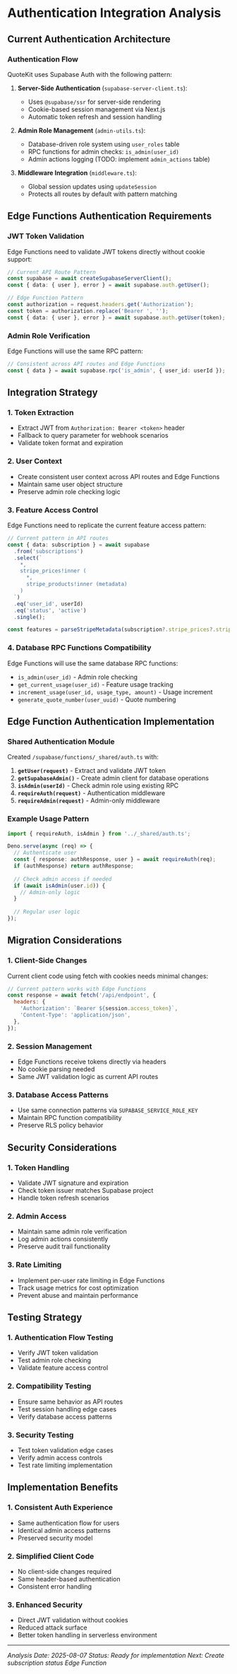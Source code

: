 # Authentication Integration Analysis

## Current Authentication Architecture

### Authentication Flow
QuoteKit uses Supabase Auth with the following pattern:

1. **Server-Side Authentication** (`supabase-server-client.ts`):
   - Uses `@supabase/ssr` for server-side rendering
   - Cookie-based session management via Next.js
   - Automatic token refresh and session handling

2. **Admin Role Management** (`admin-utils.ts`):
   - Database-driven role system using `user_roles` table
   - RPC functions for admin checks: `is_admin(user_id)`
   - Admin actions logging (TODO: implement `admin_actions` table)

3. **Middleware Integration** (`middleware.ts`):
   - Global session updates using `updateSession`
   - Protects all routes by default with pattern matching

## Edge Functions Authentication Requirements

### JWT Token Validation
Edge Functions need to validate JWT tokens directly without cookie support:

```typescript
// Current API Route Pattern
const supabase = await createSupabaseServerClient();
const { data: { user }, error } = await supabase.auth.getUser();

// Edge Function Pattern  
const authorization = request.headers.get('Authorization');
const token = authorization.replace('Bearer ', '');
const { data: { user }, error } = await supabase.auth.getUser(token);
```

### Admin Role Verification
Edge Functions will use the same RPC pattern:

```typescript
// Consistent across API routes and Edge Functions
const { data } = await supabase.rpc('is_admin', { user_id: userId });
```

## Integration Strategy

### 1. Token Extraction
- Extract JWT from `Authorization: Bearer <token>` header
- Fallback to query parameter for webhook scenarios
- Validate token format and expiration

### 2. User Context
- Create consistent user context across API routes and Edge Functions
- Maintain same user object structure
- Preserve admin role checking logic

### 3. Feature Access Control
Edge Functions need to replicate the current feature access pattern:

```typescript
// Current pattern in API routes
const { data: subscription } = await supabase
  .from('subscriptions')
  .select(`
    *,
    stripe_prices!inner (
      *,
      stripe_products!inner (metadata)
    )
  `)
  .eq('user_id', userId)
  .eq('status', 'active')
  .single();

const features = parseStripeMetadata(subscription?.stripe_prices?.stripe_products?.metadata);
```

### 4. Database RPC Functions Compatibility
Edge Functions will use the same database RPC functions:
- `is_admin(user_id)` - Admin role checking  
- `get_current_usage(user_id)` - Feature usage tracking
- `increment_usage(user_id, usage_type, amount)` - Usage increment
- `generate_quote_number(user_uuid)` - Quote numbering

## Edge Function Authentication Implementation

### Shared Authentication Module
Created `/supabase/functions/_shared/auth.ts` with:

1. **`getUser(request)`** - Extract and validate JWT token
2. **`getSupabaseAdmin()`** - Create admin client for database operations
3. **`isAdmin(userId)`** - Check admin role using existing RPC
4. **`requireAuth(request)`** - Authentication middleware
5. **`requireAdmin(request)`** - Admin-only middleware

### Example Usage Pattern
```typescript
import { requireAuth, isAdmin } from '../_shared/auth.ts';

Deno.serve(async (req) => {
  // Authenticate user
  const { response: authResponse, user } = await requireAuth(req);
  if (authResponse) return authResponse;
  
  // Check admin access if needed
  if (await isAdmin(user.id)) {
    // Admin-only logic
  }
  
  // Regular user logic
});
```

## Migration Considerations

### 1. Client-Side Changes
Current client code using fetch with cookies needs minimal changes:

```javascript
// Current pattern works with Edge Functions
const response = await fetch('/api/endpoint', {
  headers: {
    'Authorization': `Bearer ${session.access_token}`,
    'Content-Type': 'application/json',
  },
});
```

### 2. Session Management
- Edge Functions receive tokens directly via headers
- No cookie parsing needed
- Same JWT validation logic as current API routes

### 3. Database Access Patterns
- Use same connection patterns via `SUPABASE_SERVICE_ROLE_KEY`
- Maintain RPC function compatibility
- Preserve RLS policy behavior

## Security Considerations

### 1. Token Handling
- Validate JWT signature and expiration
- Check token issuer matches Supabase project
- Handle token refresh scenarios

### 2. Admin Access
- Maintain same admin role verification
- Log admin actions consistently
- Preserve audit trail functionality  

### 3. Rate Limiting
- Implement per-user rate limiting in Edge Functions
- Track usage metrics for cost optimization
- Prevent abuse and maintain performance

## Testing Strategy

### 1. Authentication Flow Testing
- Verify JWT token validation
- Test admin role checking
- Validate feature access control

### 2. Compatibility Testing  
- Ensure same behavior as API routes
- Test session handling edge cases
- Verify database access patterns

### 3. Security Testing
- Test token validation edge cases
- Verify admin access controls
- Test rate limiting implementation

## Implementation Benefits

### 1. Consistent Auth Experience
- Same authentication flow for users
- Identical admin access patterns
- Preserved security model

### 2. Simplified Client Code
- No client-side changes required
- Same header-based authentication
- Consistent error handling

### 3. Enhanced Security
- Direct JWT validation without cookies
- Reduced attack surface
- Better token handling in serverless environment

---

*Analysis Date: 2025-08-07*
*Status: Ready for implementation*
*Next: Create subscription status Edge Function*